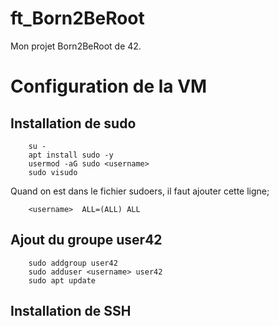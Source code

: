 # ft_Born2BeRoot
Mon projet Born2BeRoot de 42.

# Configuration de la VM
## Installation de sudo

```console
	su -
	apt install sudo -y
	usermod -aG sudo <username>
	sudo visudo
```

Quand on est dans le fichier sudoers,
il faut ajouter cette ligne;

```
	<username>	ALL=(ALL) ALL
```

## Ajout du groupe user42

```console
	sudo addgroup user42
	sudo adduser <username> user42
	sudo apt update
```

## Installation de SSH

